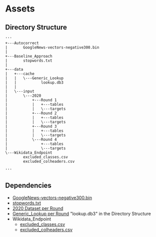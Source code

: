 # Assets

## Directory Structure
	'''
	+---Autocorrect
	|       GoogleNews-vectors-negative300.bin
	|       
	+---Baseline_Approach
	|       stopwords.txt
	|       
	+---data
	|   +---cache
	|   |   \---Generic_Lookup
	|   |           lookup.db3
	|   |           
	|   \---input
	|       \---2020
	|           +---Round 1
	|           |   +---tables
	|           |   \---targets
	|           +---Round 2
	|           |   +---tables
	|           |   \---targets
	|           +---Round 3
	|           |   +---tables
	|           |   \---targets
	|           \---Round 4
	|               +---tables
	|               \---targets
	\---Wikidata_Endpoint
			excluded_classes.csv
			excluded_colheaders.csv

	'''
	
## Dependencies
* [GoogleNews-vectors-negative300.bin](https://s3.amazonaws.com/dl4j-distribution/GoogleNews-vectors-negative300.bin.gz)
* [stopwords.txt](https://gist.github.com/sebleier/554280)
* [2020 Dataset per Round](https://www.cs.ox.ac.uk/isg/challenges/sem-tab/2020/index.html)
* [Generic_Lookup per Round](https://github.com/fusion-jena/JenTab_precomputed_lookup) "lookup.db3" in the Directory Structure
* Wikidata_Endpoint
	* [excluded_classes.csv](https://github.com/fusion-jena/JenTab/blob/main/assets/Wikidata_Endpoint/excluded_classes.csv)
	* [excluded_colheaders.csv](https://github.com/fusion-jena/JenTab/blob/main/assets/Wikidata_Endpoint/excluded_colheaders.csv)


